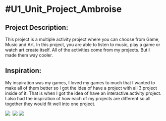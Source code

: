 # #U1_Unit_Project_Ambroise

<h2> Project Description: </h2>
<p> This project is a multiple activity project where you can choose from Game, Music and Art. In this project, you are able to listen
to music, play a game or watch art create itself. All of the activities come from my projects. But I made them way cooler.</p>

<h2> Inspiration: </h2>
<p> My inspiration was my games, I loved my games to much that I wanted to make all of them better so I got the idea of have a project
with all 3 project inside of it. That is when I got the idea of have an interactive.activity project. I also had the inspiration of how
each of my projects are different so all together they would fit well into one project.</p>

<img src = "http://i.imgur.com/boloJFS.png">
<img src = " ">
<img src = "http://i.imgur.com/v2zXi4x.png">
<img src = "http://i.imgur.com/1A9I6gz.png">
